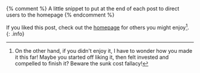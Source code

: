 {% comment %} A little snippet to put at the end of each post to direct users to the homepage {% endcomment %}

If you liked this post, check out the [homepage](/) for others you might enjoy[^noenjoy]. 
{: .info}

[^noenjoy]: On the other hand, if you didn't enjoy it, I have to wonder how you made it this far! Maybe you started off liking it, then felt invested and compelled to finish it? Beware the sunk cost fallacy!
